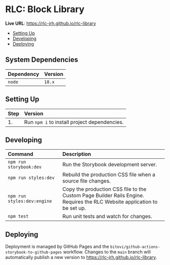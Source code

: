 # RLC: Block Library

**Live URL**: https://rlc-jrh.github.io/rlc-library

- [Setting Up](#setting-up)
- [Developing](#developing)
- [Deploying](#deploying)

## System Dependencies

| Dependency | Version |
| :-- | :-- |
| `node` | `18.x` |

## Setting Up

| Step | Version |
| :-- | :-- |
| 1. | Run `npm i` to install project dependencies. |

## Developing

| Command | Description |
| :-- | :-- |
| `npm run storybook:dev` | Run the Storybook development server. |
| `npm run styles:dev` | Rebuild the production CSS file when a source file changes. |
| `npm run styles:dev:engine` | Copy the production CSS file to the Custom Page Builder Rails Engine. Requires the RLC Website application to be set up. |
| `npm test` | Run unit tests and watch for changes. |

## Deploying

Deployment is managed by GitHub Pages and the `bitovi/github-actions-storybook-to-github-pages` workflow. Changes to the `main` branch will automatically publish a new version to https://rlc-jrh.github.io/rlc-library.
